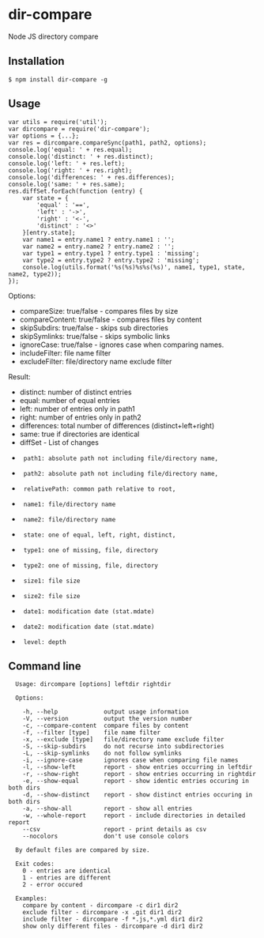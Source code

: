 dir-compare
==========
Node JS directory compare

## Installation
```shell
$ npm install dir-compare -g
```

## Usage
```
var utils = require('util');
var dircompare = require('dir-compare');
var options = {...};
var res = dircompare.compareSync(path1, path2, options);
console.log('equal: ' + res.equal);
console.log('distinct: ' + res.distinct);
console.log('left: ' + res.left);
console.log('right: ' + res.right);
console.log('differences: ' + res.differences);
console.log('same: ' + res.same);
res.diffSet.forEach(function (entry) {
    var state = {
        'equal' : '==',
        'left' : '->',
        'right' : '<-',
        'distinct' : '<>'
    }[entry.state];
    var name1 = entry.name1 ? entry.name1 : '';
    var name2 = entry.name2 ? entry.name2 : '';
    var type1 = entry.type1 ? entry.type1 : 'missing';
    var type2 = entry.type2 ? entry.type2 : 'missing';
    console.log(utils.format('%s(%s)%s%s(%s)', name1, type1, state, name2, type2));
});
```
Options:

* compareSize: true/false - compares files by size
* compareContent: true/false - compares files by content
* skipSubdirs: true/false - skips sub directories
* skipSymlinks: true/false - skips symbolic links
* ignoreCase: true/false - ignores case when comparing names.
* includeFilter: file name filter
* excludeFilter: file/directory name exclude filter

Result:

*  distinct: number of distinct entries
*  equal: number of equal entries
*  left: number of entries only in path1
*  right: number of entries only in path2
*  differences: total number of differences (distinct+left+right)
*  same: true if directories are identical
*  diffSet - List of changes
 *      path1: absolute path not including file/directory name,
 *      path2: absolute path not including file/directory name,
 *      relativePath: common path relative to root,
 *      name1: file/directory name
 *      name2: file/directory name
 *      state: one of equal, left, right, distinct,
 *      type1: one of missing, file, directory
 *      type2: one of missing, file, directory
 *      size1: file size
 *      size2: file size
 *      date1: modification date (stat.mdate)
 *      date2: modification date (stat.mdate)
 *      level: depth


## Command line
```
  Usage: dircompare [options] leftdir rightdir

  Options:

    -h, --help             output usage information
    -V, --version          output the version number
    -c, --compare-content  compare files by content
    -f, --filter [type]    file name filter
    -x, --exclude [type]   file/directory name exclude filter
    -S, --skip-subdirs     do not recurse into subdirectories
    -L, --skip-symlinks    do not follow symlinks
    -i, --ignore-case      ignores case when comparing file names
    -l, --show-left        report - show entries occurring in leftdir
    -r, --show-right       report - show entries occurring in rightdir
    -e, --show-equal       report - show identic entries occuring in both dirs
    -d, --show-distinct    report - show distinct entries occuring in both dirs
    -a, --show-all         report - show all entries
    -w, --whole-report     report - include directories in detailed report
    --csv                  report - print details as csv
    --nocolors             don't use console colors

  By default files are compared by size.

  Exit codes:
    0 - entries are identical
    1 - entries are different
    2 - error occured

  Examples:
    compare by content - dircompare -c dir1 dir2
    exclude filter - dircompare -x .git dir1 dir2
    include filter - dircompare -f *.js,*.yml dir1 dir2
    show only different files - dircompare -d dir1 dir2

```